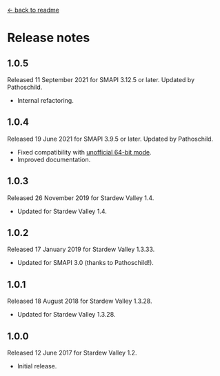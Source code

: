 ﻿﻿[← back to readme](README.md)

# Release notes
## 1.0.5
Released 11 September 2021 for SMAPI 3.12.5 or later. Updated by Pathoschild.

* Internal refactoring.

## 1.0.4
Released 19 June 2021 for SMAPI 3.9.5 or later. Updated by Pathoschild.

* Fixed compatibility with [unofficial 64-bit mode](https://stardewvalleywiki.com/Modding:Migrate_to_64-bit_on_Windows).
* Improved documentation.

## 1.0.3
Released 26 November 2019 for Stardew Valley 1.4.

* Updated for Stardew Valley 1.4.

## 1.0.2
Released 17 January 2019 for Stardew Valley 1.3.33.

* Updated for SMAPI 3.0 (thanks to Pathoschild!).

## 1.0.1
Released 18 August 2018 for Stardew Valley 1.3.28.

* Updated for Stardew Valley 1.3.28.

## 1.0.0
Released 12 June 2017 for Stardew Valley 1.2.

* Initial release.
